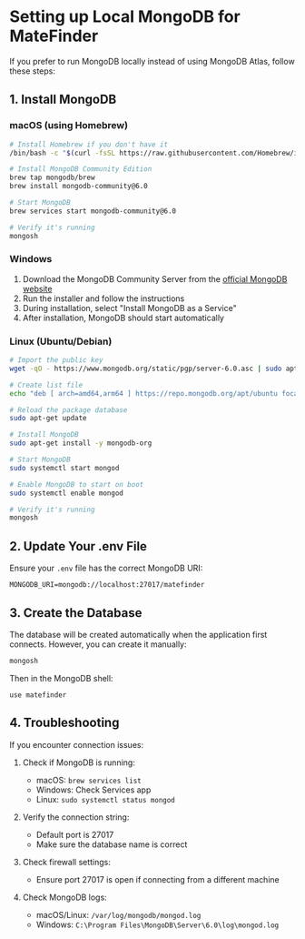 # Setting up Local MongoDB for MateFinder

If you prefer to run MongoDB locally instead of using MongoDB Atlas, follow these steps:

## 1. Install MongoDB

### macOS (using Homebrew)

```bash
# Install Homebrew if you don't have it
/bin/bash -c "$(curl -fsSL https://raw.githubusercontent.com/Homebrew/install/HEAD/install.sh)"

# Install MongoDB Community Edition
brew tap mongodb/brew
brew install mongodb-community@6.0

# Start MongoDB
brew services start mongodb-community@6.0

# Verify it's running
mongosh
```

### Windows

1. Download the MongoDB Community Server from the [official MongoDB website](https://www.mongodb.com/try/download/community)
2. Run the installer and follow the instructions
3. During installation, select "Install MongoDB as a Service"
4. After installation, MongoDB should start automatically

### Linux (Ubuntu/Debian)

```bash
# Import the public key
wget -qO - https://www.mongodb.org/static/pgp/server-6.0.asc | sudo apt-key add -

# Create list file
echo "deb [ arch=amd64,arm64 ] https://repo.mongodb.org/apt/ubuntu focal/mongodb-org/6.0 multiverse" | sudo tee /etc/apt/sources.list.d/mongodb-org-6.0.list

# Reload the package database
sudo apt-get update

# Install MongoDB
sudo apt-get install -y mongodb-org

# Start MongoDB
sudo systemctl start mongod

# Enable MongoDB to start on boot
sudo systemctl enable mongod

# Verify it's running
mongosh
```

## 2. Update Your .env File

Ensure your `.env` file has the correct MongoDB URI:

```
MONGODB_URI=mongodb://localhost:27017/matefinder
```

## 3. Create the Database

The database will be created automatically when the application first connects. However, you can create it manually:

```bash
mongosh
```

Then in the MongoDB shell:

```
use matefinder
```

## 4. Troubleshooting

If you encounter connection issues:

1. Check if MongoDB is running:

    - macOS: `brew services list`
    - Windows: Check Services app
    - Linux: `sudo systemctl status mongod`

2. Verify the connection string:

    - Default port is 27017
    - Make sure the database name is correct

3. Check firewall settings:

    - Ensure port 27017 is open if connecting from a different machine

4. Check MongoDB logs:
    - macOS/Linux: `/var/log/mongodb/mongod.log`
    - Windows: `C:\Program Files\MongoDB\Server\6.0\log\mongod.log`
